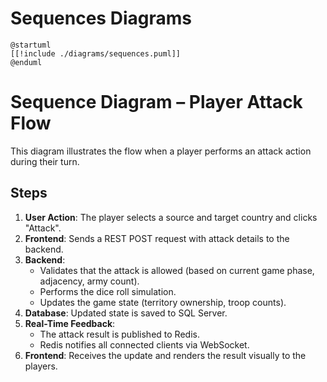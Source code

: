 # Sequences Diagrams


```plantuml
@startuml
[[!include ./diagrams/sequences.puml]]
@enduml
```
# Sequence Diagram – Player Attack Flow

This diagram illustrates the flow when a player performs an attack action during their turn.

## Steps

1. **User Action**: The player selects a source and target country and clicks "Attack".
2. **Frontend**: Sends a REST POST request with attack details to the backend.
3. **Backend**:
   - Validates that the attack is allowed (based on current game phase, adjacency, army count).
   - Performs the dice roll simulation.
   - Updates the game state (territory ownership, troop counts).
4. **Database**: Updated state is saved to SQL Server.
5. **Real-Time Feedback**:
   - The attack result is published to Redis.
   - Redis notifies all connected clients via WebSocket.
6. **Frontend**: Receives the update and renders the result visually to the players.

